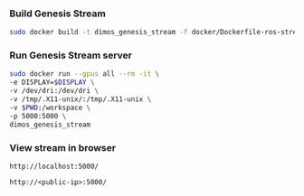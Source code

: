 ### Build Genesis Stream
```bash
sudo docker build -t dimos_genesis_stream -f docker/Dockerfile-ros-stream-ec2 docker
```

### Run Genesis Stream server
```bash
sudo docker run --gpus all --rm -it \
-e DISPLAY=$DISPLAY \
-v /dev/dri:/dev/dri \
-v /tmp/.X11-unix/:/tmp/.X11-unix \
-v $PWD:/workspace \
-p 5000:5000 \
dimos_genesis_stream
```

### View stream in browser
```
http://localhost:5000/

http://<public-ip>:5000/
```
